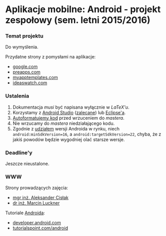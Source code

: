 # Aplikacje mobilne: Android - projekt zespołowy (sem. letni 2015/2016) #

### Temat projektu ###

Do wymyślenia.

Przydatne strony z pomysłami na aplikacje:
- [google.com](https://www.google.pl/search?q=apps+ideas)
- [preapps.com](http://www.preapps.com/app-ideas)
- [myapptemplates.com](http://myapptemplates.com/99-iphone-app-ideas-that-could-make-you-rich-the-full-list/)
- [ideaswatch.com](http://www.ideaswatch.com/startup-ideas/app)

### Ustalenia ###

1. Dokumentacja *musi* być napisana wyłącznie w *LaTeX'u*.
1. Korzystamy z [Android Studio](http://developer.android.com/sdk/index.html) ([zalecane](http://stackoverflow.com/questions/1715697/what-is-the-best-ide-to-develop-android-apps-in)) lub [Eclipse'a](https://eclipse.org/).
1. [Autoformatujemy kod](http://stackoverflow.com/questions/16580171/code-formatting-shortcut-in-android-studio) przed wrzuceniem do *mastera*.
1. Nie wrzucamy do *mastera* niedziałającego kodu.
1. Zgodnie z [udziałem](http://developer.android.com/about/dashboards/index.html) wersji Androida w rynku, niech `android:minSdkVersion=16`, a `android:targetSdkVersion=22`, chyba, że z jakiś powodów będzie wygodniej olać starsze wersje.

### Deadline'y ###

Jeszcze nieustalone.

### WWW ###

Strony prowadzących zajęcia:
- [mgr inż. Aleksander Cisłak](http://pages.mini.pw.edu.pl/~cislaka/)
- [dr inż. Marcin Luckner](http://www.mini.pw.edu.pl/~lucknerm/?Dydaktyka___Programowanie_mobilne%3A_Android)

Tutoriale [Androida](https://en.wikipedia.org/wiki/Android_(operating_system)):
- [developer.android.com](http://developer.android.com/training/index.html)
- [tutorialspoint.com/android](http://www.tutorialspoint.com/android/)

